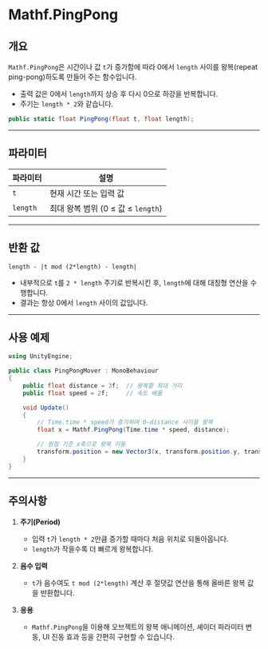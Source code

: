 # Mathf.PingPong

## 개요
`Mathf.PingPong`은 시간이나 값 `t`가 증가함에 따라 0에서 `length` 사이를 왕복(repeat ping-pong)하도록 만들어 주는 함수입니다.  
- 출력 값은 0에서 `length`까지 상승 후 다시 0으로 하강을 반복합니다.  
- 주기는 `length * 2`와 같습니다.

```csharp
public static float PingPong(float t, float length);
```

---

## 파라미터

| 파라미터   | 설명                                                                 |
|-----------|----------------------------------------------------------------------|
| `t`       | 현재 시간 또는 입력 값                                              |
| `length`  | 최대 왕복 범위 (0 ≤ 값 ≤ `length`)                                   |

---

## 반환 값

```
length - |t mod (2*length) - length|
```

- 내부적으로 `t`를 `2 * length` 주기로 반복시킨 후, `length`에 대해 대칭형 연산을 수행합니다.  
- 결과는 항상 0에서 `length` 사이의 값입니다.

---

## 사용 예제

```csharp
using UnityEngine;

public class PingPongMover : MonoBehaviour
{
    public float distance = 3f;  // 왕복할 최대 거리
    public float speed = 2f;     // 속도 배율

    void Update()
    {
        // Time.time * speed가 증가하며 0~distance 사이를 왕복
        float x = Mathf.PingPong(Time.time * speed, distance);

        // 원점 기준 x축으로 왕복 이동
        transform.position = new Vector3(x, transform.position.y, transform.position.z);
    }
}
```

---

## 주의사항

1. **주기(Period)**  
   - 입력 `t`가 `length * 2`만큼 증가할 때마다 처음 위치로 되돌아옵니다.  
   - `length`가 작을수록 더 빠르게 왕복합니다.

2. **음수 입력**  
   - `t`가 음수여도 `t mod (2*length)` 계산 후 절댓값 연산을 통해 올바른 왕복 값을 반환합니다.

3. **응용**  
   - `Mathf.PingPong`을 이용해 오브젝트의 왕복 애니메이션, 셰이더 파라미터 변동, UI 진동 효과 등을 간편히 구현할 수 있습니다.
